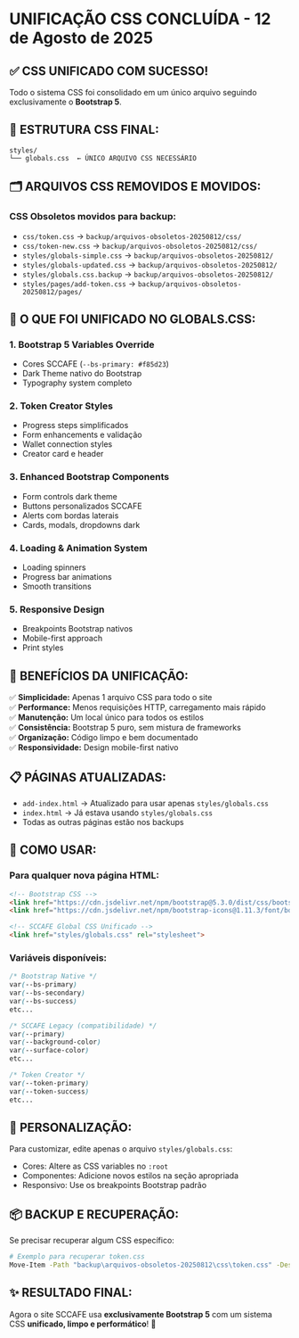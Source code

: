# UNIFICAÇÃO CSS CONCLUÍDA - 12 de Agosto de 2025

## ✅ **CSS UNIFICADO COM SUCESSO!**

Todo o sistema CSS foi consolidado em um único arquivo seguindo exclusivamente o **Bootstrap 5**.

## 📁 **ESTRUTURA CSS FINAL:**

```
styles/
└── globals.css  ← ÚNICO ARQUIVO CSS NECESSÁRIO
```

## 🗂️ **ARQUIVOS CSS REMOVIDOS E MOVIDOS:**

### **CSS Obsoletos movidos para backup:**
- `css/token.css` → `backup/arquivos-obsoletos-20250812/css/`
- `css/token-new.css` → `backup/arquivos-obsoletos-20250812/css/`
- `styles/globals-simple.css` → `backup/arquivos-obsoletos-20250812/`
- `styles/globals-updated.css` → `backup/arquivos-obsoletos-20250812/`
- `styles/globals.css.backup` → `backup/arquivos-obsoletos-20250812/`
- `styles/pages/add-token.css` → `backup/arquivos-obsoletos-20250812/pages/`

## 🎯 **O QUE FOI UNIFICADO NO GLOBALS.CSS:**

### **1. Bootstrap 5 Variables Override**
- Cores SCCAFE (`--bs-primary: #f85d23`)
- Dark Theme nativo do Bootstrap
- Typography system completo

### **2. Token Creator Styles**
- Progress steps simplificados
- Form enhancements e validação
- Wallet connection styles
- Creator card e header

### **3. Enhanced Bootstrap Components**
- Form controls dark theme
- Buttons personalizados SCCAFE
- Alerts com bordas laterais
- Cards, modals, dropdowns dark

### **4. Loading & Animation System**
- Loading spinners
- Progress bar animations
- Smooth transitions

### **5. Responsive Design**
- Breakpoints Bootstrap nativos
- Mobile-first approach
- Print styles

## 🚀 **BENEFÍCIOS DA UNIFICAÇÃO:**

✅ **Simplicidade:** Apenas 1 arquivo CSS para todo o site  
✅ **Performance:** Menos requisições HTTP, carregamento mais rápido  
✅ **Manutenção:** Um local único para todos os estilos  
✅ **Consistência:** Bootstrap 5 puro, sem mistura de frameworks  
✅ **Organização:** Código limpo e bem documentado  
✅ **Responsividade:** Design mobile-first nativo  

## 📋 **PÁGINAS ATUALIZADAS:**

- `add-index.html` → Atualizado para usar apenas `styles/globals.css`
- `index.html` → Já estava usando `styles/globals.css`
- Todas as outras páginas estão nos backups

## 🔧 **COMO USAR:**

### **Para qualquer nova página HTML:**
```html
<!-- Bootstrap CSS -->
<link href="https://cdn.jsdelivr.net/npm/bootstrap@5.3.0/dist/css/bootstrap.min.css" rel="stylesheet">
<link href="https://cdn.jsdelivr.net/npm/bootstrap-icons@1.11.3/font/bootstrap-icons.css" rel="stylesheet">

<!-- SCCAFE Global CSS Unificado -->
<link href="styles/globals.css" rel="stylesheet">
```

### **Variáveis disponíveis:**
```css
/* Bootstrap Native */
var(--bs-primary)
var(--bs-secondary)
var(--bs-success)
etc...

/* SCCAFE Legacy (compatibilidade) */
var(--primary)
var(--background-color)
var(--surface-color)
etc...

/* Token Creator */
var(--token-primary)
var(--token-success)
etc...
```

## 🎨 **PERSONALIZAÇÃO:**

Para customizar, edite apenas o arquivo `styles/globals.css`:
- Cores: Altere as CSS variables no `:root`
- Componentes: Adicione novos estilos na seção apropriada
- Responsivo: Use os breakpoints Bootstrap padrão

## 📦 **BACKUP E RECUPERAÇÃO:**

Se precisar recuperar algum CSS específico:
```bash
# Exemplo para recuperar token.css
Move-Item -Path "backup\arquivos-obsoletos-20250812\css\token.css" -Destination "styles\" -Force
```

## ✨ **RESULTADO FINAL:**

Agora o site SCCAFE usa **exclusivamente Bootstrap 5** com um sistema CSS **unificado, limpo e performático**! 🎉
